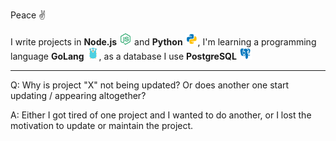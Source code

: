 Peace ✌️

I write projects in **Node.js** <img src="https://raw.githubusercontent.com/Redume/Redume/master/icons/nodejs.svg" alt="JavaScript" height=20> and **Python** <img src="https://raw.githubusercontent.com/Redume/Redume/master/icons/python.svg" alt="Python" height=20>, I'm learning a programming language **GoLang** <img src="https://raw.githubusercontent.com/Redume/Redume/master/icons/golang.svg" alt="GoLang" height=20>, as a database I use **PostgreSQL** <img src="https://raw.githubusercontent.com/Redume/Redume/master/icons/postgresql.svg" alt="PostgreSQL" height=20>

---

Q: Why is project "X" not being updated? Or does another one start updating / appearing altogether?

A: Either I got tired of one project and I wanted to do another, or I lost the motivation to update or maintain the project.
